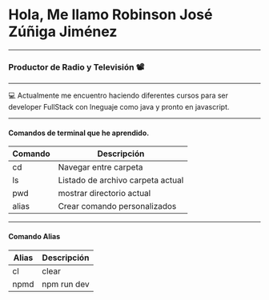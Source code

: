 # Hola, Me llamo Robinson José Zúñiga Jiménez

-----
### Productor de Radio y Televisión 📽️

-----

💻 Actualmente me encuentro haciendo diferentes cursos para ser developer FullStack con lneguaje como java y pronto en javascript.


------

#### Comandos de terminal que he aprendido.

| Comando | Descripción |
| ----------- | ----------- |
| cd | Navegar entre carpeta |
| ls | Listado de archivo carpeta actual |
| pwd | mostrar directorio actual |
| alias | Crear comando personalizados|


----
#### Comando Alias

| Alias | Descripción |
| ------|-------------|
| cl | clear|
| npmd | npm run dev |



